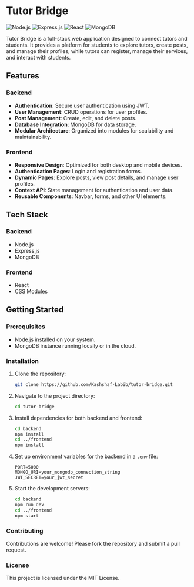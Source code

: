 # Tutor Bridge

![Node.js](https://img.shields.io/badge/Node.js-339933?style=for-the-badge&logo=nodedotjs&logoColor=white)
![Express.js](https://img.shields.io/badge/Express.js-000000?style=for-the-badge&logo=express&logoColor=white)
![React](https://img.shields.io/badge/React-61DAFB?style=for-the-badge&logo=react&logoColor=black)
![MongoDB](https://img.shields.io/badge/MongoDB-47A248?style=for-the-badge&logo=mongodb&logoColor=white)

Tutor Bridge is a full-stack web application designed to connect tutors and students. It provides a platform for students to explore tutors, create posts, and manage their profiles, while tutors can register, manage their services, and interact with students.

## Features

### Backend
- **Authentication**: Secure user authentication using JWT.
- **User Management**: CRUD operations for user profiles.
- **Post Management**: Create, edit, and delete posts.
- **Database Integration**: MongoDB for data storage.
- **Modular Architecture**: Organized into modules for scalability and maintainability.

### Frontend
- **Responsive Design**: Optimized for both desktop and mobile devices.
- **Authentication Pages**: Login and registration forms.
- **Dynamic Pages**: Explore posts, view post details, and manage user profiles.
- **Context API**: State management for authentication and user data.
- **Reusable Components**: Navbar, forms, and other UI elements.

## Tech Stack

### Backend
- Node.js
- Express.js
- MongoDB

### Frontend
- React
- CSS Modules

## Getting Started

### Prerequisites
- Node.js installed on your system.
- MongoDB instance running locally or in the cloud.

### Installation

1. Clone the repository:
   ```bash
   git clone https://github.com/Kashshaf-Labib/tutor-bridge.git
   ```

2. Navigate to the project directory:
   ```bash
   cd tutor-bridge
   ```

3. Install dependencies for both backend and frontend:
   ```bash
   cd backend
   npm install
   cd ../frontend
   npm install
   ```

4. Set up environment variables for the backend in a `.env` file:
   ```env
   PORT=5000
   MONGO_URI=your_mongodb_connection_string
   JWT_SECRET=your_jwt_secret
   ```

5. Start the development servers:
   ```bash
   cd backend
   npm run dev
   cd ../frontend
   npm start
   ```

### Contributing
Contributions are welcome! Please fork the repository and submit a pull request.

### License
This project is licensed under the MIT License.
